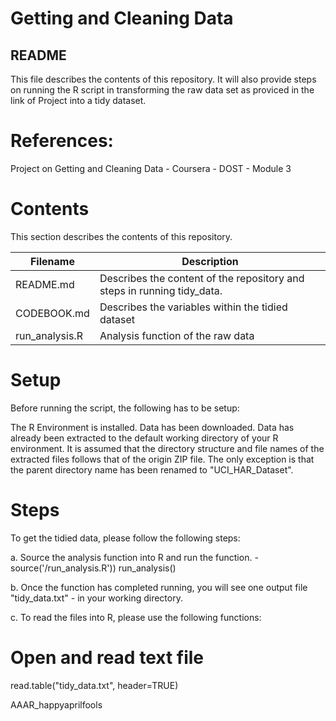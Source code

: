 # Getting and Cleaning Data

## README
This file describes the contents of this repository. 
It will also provide steps on running the R script in transforming the raw data set as proviced in the link of Project into a tidy dataset.

# References:

Project on Getting and Cleaning Data - Coursera - DOST - Module 3

# Contents
This section describes the contents of this repository.

Filename       | Description
-------------  | -------------
README.md      | Describes the content of the repository and steps in running tidy_data.
CODEBOOK.md    | Describes the variables within the tidied dataset
run_analysis.R | Analysis function of the raw data

# Setup
Before running the script, the following has to be setup:

The R Environment is installed.
Data has been downloaded.
Data has already been extracted to the default working directory of your R environment.
It is assumed that the directory structure and file names of the extracted files follows that of the origin ZIP file. The only exception is that the parent directory name has been renamed to "UCI_HAR_Dataset".

# Steps
To get the tidied data, please follow the following steps:

a. Source the analysis function into R and run the function. -source('<your default R working directory>/run_analysis.R'))
run_analysis()
  
b. Once the function has completed running, you will see one output file "tidy_data.txt" - in your working directory. 

c. To read the files into R, please use the following functions:

# Open and read text file
read.table("tidy_data.txt", header=TRUE)

AAAR_happyaprilfools
